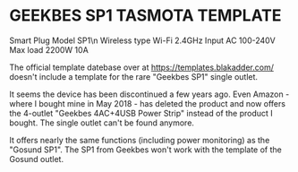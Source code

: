 # GEEKBES SP1 TASMOTA TEMPLATE

Smart Plug Model SP1\n
Wireless type Wi-Fi 2.4GHz
Input AC 100-240V
Max load 2200W 10A

The official template datebase over at https://templates.blakadder.com/ doesn't include a template for the rare "Geekbes SP1" single outlet.

It seems the device has been discontinued a few years ago. Even Amazon - where I bought mine in May 2018 - has deleted the product and now offers the 4-outlet "Geekbes 4AC+4USB Power Strip" instead of the product I bought. The single outlet can't be found anymore.

It offers nearly the same functions (including power monitoring) as the "Gosund SP1".
The SP1 from Geekbes won't work with the template of the Gosund outlet.
